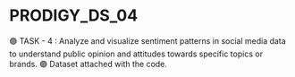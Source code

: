 # PRODIGY_DS_04
🟣 TASK - 4 : Analyze and visualize sentiment patterns in social media data to understand public opinion and attitudes towards specific topics or brands.
🟣 Dataset attached with the code.
